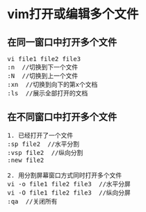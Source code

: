 # vim打开或编辑多个文件

## 在同一窗口中打开多个文件
<pre>
vi file1 file2 file3
:n  //切换到下一个文件
:N  //切换到上一个文件
:xn  //切换到向下的第x个文档
:ls  //展示全部打开的文档
</pre>

## 在不同窗口中打开多个文件
<pre>
1. 已经打开了一个文件
:sp file2  //水平分割
:vsp file2  //纵向分割
:new file2

2. 用分割屏幕窗口方式同时打开多个文件
vi -o file1 file2 file3  //水平分屏
vi -O file1 file2 file3  //纵向分屏
:qa  //关闭所有
</pre>

